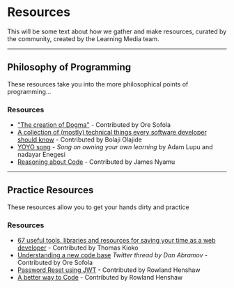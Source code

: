 # Resources
This will be some text about how we gather and make resources, curated by the community, created by the Learning Media team. 

----
## Philosophy of Programming
These resources take you into the more philosophical points of programming...

### Resources

- ["The creation of Dogma"](http://mrmrs.github.io/writing/2016/04/26/dogma/) - Contributed by Ore Sofola
- [A collection of (mostly) technical things every software developer should know](https://github.com/mr-mig/every-programmer-should-know) - Contributed by Bolaji Olajide
- [YOYO song](https://soundcloud.com/learning-media/yoyo) - _Song on owning your own learning_ by Adam Lupu and nadayar Enegesi
- [Reasoning about Code](https://dev.to/ericnormand/reasoning-about-code) - Contributed by James Nyamu

--- 

## Practice Resources
These resources allow you to get your hands dirty and practice

### Resources

- [67 useful tools, libraries and resources for saving your time as a web developer](https://goo.gl/ga6hDy) - Contributed by Thomas Kioko
- [Understanding a new code base](https://twitter.com/dan_abramov/status/888491360554274816) _Twitter thread by Dan Abramov_ - Contributed by Ore Sofola
- [Password Reset using JWT](https://www.codementor.io/olatundegaruba/password-reset-using-jwt-ag2pmlck0) - Contributed by Rowland Henshaw
- [A better way to Code](https://medium.com/@mbostock/a-better-way-to-code-2b1d2876a3a0) - Contributed by Rowland Henshaw
